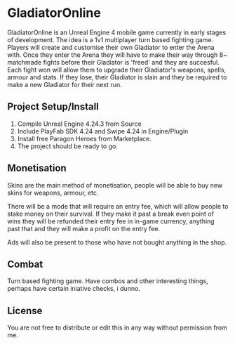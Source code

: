 # GladiatorOnline

GladiatorOnline is an Unreal Engine 4 mobile game currently in early stages of development. The idea is a 1v1 multiplayer turn based fighting game. Players will create and customise their own Gladiator to enter the Arena with. Once they enter the Arena they will have to make their way through 8~ matchmade fights before their Gladiator is 'freed' and they are succesful. Each fight won will allow them to upgrade their Gladiator's weapons, spells, armour and stats. If they lose, their Gladiator is slain and they be required to make a new Gladiator for their next run.

## Project Setup/Install

1. Compile Unreal Engine 4.24.3 from Source
2. Include PlayFab SDK 4.24 and Swipe 4.24 in Engine/Plugin
3. Install free Paragon Heroes from Marketplace.
4. The project should be ready to go.

## Monetisation

Skins are the main method of monetisation, people will be able to buy new skins for weapons, armour, etc.

There will be a mode that will require an entry fee, which will allow people to stake money on their survival. If they make it past a break even point of wins they will be refunded their entry fee in in-game currency, anything past that and they will make a profit on the entry fee.

Ads will also be present to those who have not bought anything in the shop.

## Combat

Turn based fighting game. Have combos and other interesting things, perhaps have certain iniative checks, i dunno.

## License

You are not free to distribute or edit this in any way without permission from me.